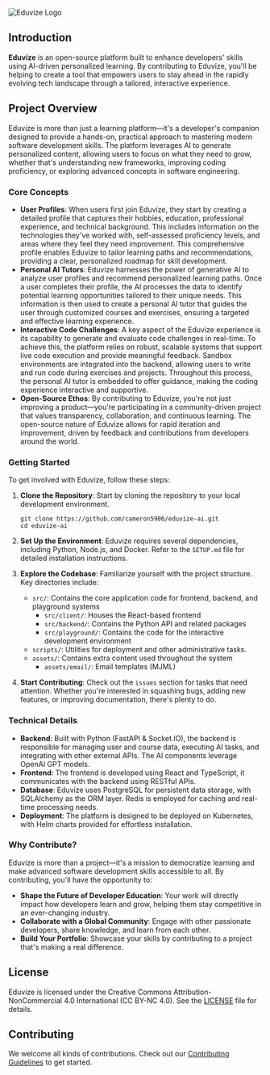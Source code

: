 ![Eduvize Logo](https://github.com/user-attachments/assets/30ac9425-b080-42ce-8c98-ef0a0eed8b3b)
## Introduction
**Eduvize** is an open-source platform built to enhance developers' skills using AI-driven personalized learning. By contributing to Eduvize, you'll be helping to create a tool that empowers users to stay ahead in the rapidly evolving tech landscape through a tailored, interactive experience.

## Project Overview

Eduvize is more than just a learning platform—it's a developer's companion designed to provide a hands-on, practical approach to mastering modern software development skills. The platform leverages AI to generate personalized content, allowing users to focus on what they need to grow, whether that's understanding new frameworks, improving coding proficiency, or exploring advanced concepts in software engineering.

### Core  Concepts

- **User Profiles**: When users first join Eduvize, they start by creating a detailed profile that captures their hobbies, education, professional experience, and technical background. This includes information on the technologies they've worked with, self-assessed proficiency levels, and areas where they feel they need improvement. This comprehensive profile enables Eduvize to tailor learning paths and recommendations, providing a clear, personalized roadmap for skill development.
- **Personal AI Tutors**: Eduvize harnesses the power of generative AI to analyze user profiles and recommend personalized learning paths. Once a user completes their profile, the AI processes the data to identify potential learning opportunities tailored to their unique needs. This information is then used to create a personal AI tutor that guides the user through customized courses and exercises, ensuring a targeted and effective learning experience.
- **Interactive Code Challenges**: A key aspect of the Eduvize experience is its capability to generate and evaluate code challenges in real-time. To achieve this, the platform relies on robust, scalable systems that support live code execution and provide meaningful feedback. Sandbox environments are integrated into the backend, allowing users to write and run code during exercises and projects. Throughout this process, the personal AI tutor is embedded to offer guidance, making the coding experience interactive and supportive.
- **Open-Source Ethos**: By contributing to Eduvize, you're not just improving a product—you're participating in a community-driven project that values transparency, collaboration, and continuous learning. The open-source nature of Eduvize allows for rapid iteration and improvement, driven by feedback and contributions from developers around the world.

### Getting Started

To get involved with Eduvize, follow these steps:

1. **Clone the Repository**: Start by cloning the repository to your local development environment.

   ```
   git clone https://github.com/cameron5906/eduvize-ai.git
   cd eduvize-ai
   ```

2. **Set Up the Environment**: Eduvize requires several dependencies, including Python, Node.js, and Docker. Refer to the `SETUP.md` file for detailed installation instructions.

3. **Explore the Codebase**: Familiarize yourself with the project structure. Key directories include:

   - `src/`: Contains the core application code for frontend, backend, and playground systems
     - `src/client/`: Houses the React-based frontend
     - `src/backend/`: Contains the Python API and related packages
     - `src/playground/`: Contains the code for the interactive development environment
   - `scripts/`: Utilities for deployment and other administrative tasks.
   - `assets/`: Contains extra content used throughout the system
     - `assets/email/`: Email templates (MJML)

4. **Start Contributing**: Check out the `issues` section for tasks that need attention. Whether you're interested in squashing bugs, adding new features, or improving documentation, there's plenty to do.

### Technical Details

- **Backend**: Built with Python (FastAPI & Socket.IO), the backend is responsible for managing user and course data, executing AI tasks, and integrating with other external APIs. The AI components leverage OpenAI GPT models.
- **Frontend**: The frontend is developed using React and TypeScript, it communicates with the backend using RESTful APIs.
- **Database**: Eduvize uses PostgreSQL for persistent data storage, with SQLAlchemy as the ORM layer. Redis is employed for caching and real-time processing needs.
- **Deployment**: The platform is designed to be deployed on Kubernetes, with Helm charts provided for effortless installation.

### Why  Contribute?

Eduvize is more than a project—it's a mission to democratize learning and make advanced software development skills accessible to all. By contributing, you'll have the opportunity to:

- **Shape the Future of Developer Education**: Your work will directly impact how developers learn and grow, helping them stay competitive in an ever-changing industry.
- **Collaborate with a Global Community**: Engage with other passionate developers, share knowledge, and learn from each other.
- **Build Your Portfolio**: Showcase your skills by contributing to a project that's making a real difference.

## License

Eduvize is licensed under the Creative Commons Attribution-NonCommercial 4.0 International (CC BY-NC 4.0). See the [LICENSE](LICENSE) file for details.

## Contributing

We welcome all kinds of contributions. Check out our [Contributing Guidelines](CONTRIBUTING.md) to get started.
